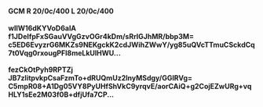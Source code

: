 #### GCM R 20/0c/400 L 20/0c/400
**wlIW16dKYVoD6alA**<br/>**f1JDeIfpFxSGauVVgGzvOGr4kDm/sRrlGJhMR/bbp3M=**<br/>**c5ED6EvyzrG6MKZs9NEKgckK2cdJWihZWwY/yg85uQVcTTmuCSckdCq7t0Vqg0rxougPFl8meLkUlHWU...**<br/><br/>
**fezCkOtPyh9RPTZj**<br/>**JB7zlitpvkpCsaFzmTo+dRUQmUz2lnyMSdgy/GGIRVg=**<br/>**C5mpR08+A1Dg05VY8PyUHfShVkC9yrqvE/aorCAiQ+g2CojEZwURg+vqHLY1sEe2M03f0B+dfjUfa7CP...**